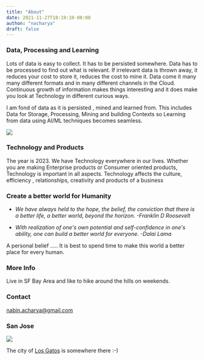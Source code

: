 ```yaml
---
title: "About"
date: 2021-11-27T18:19:10-08:00
authon: "nacharya"
draft: false
---
```


### Data, Processing and Learning

Lots of data is easy to collect. It has to be persisted somewhere. Data has to be processed to find out what is relevant. If irrelevant data is thrown away, it reduces your cost to store it, reduces the cost to mine it. Data come it many many different formats and in many different channels in the Cloud. Continuous growth of information makes things interesting and it does make you look at Technology in different curious ways.

I am fond of data as it is persisted , mined and learned from. This includes Data for Storage, Processing, Mining and building Contexts so Learning from data using AI/ML techniques becomes seamless.

![](data-deluge.jpg)

### Technology and Products

The year is 2023. We have Technology everywhere in our lives. Whether you are making Enterprise products or Consumer oriented products, Technology is important in all aspects.
Technology affects the culture, efficiency , relationships, creativity and products of a business

### Create a better world for Humanity

- _We have always held to the hope, the belief, the conviction that there is a better life, a better world, beyond the horizon. -Franklin D Roosevelt_

- _With realization of one's own potential and self-confidence in one's ability, one can build a better world for everyone. -Dalai Lama_

A personal belief ..... It is best to spend time to make this world a better place for every human.

### More Info

Live in SF Bay Area and like to hike around the hills on weekends.

### Contact

[nabin.acharya@gmail.com](mailto:nabin.acharya@gmail.com)

### San Jose

![](san-jose.jpg)

The city of [Los Gatos](https://www.losgatosca.gov/515/About-Los-Gatos) is somewhere there :-)
